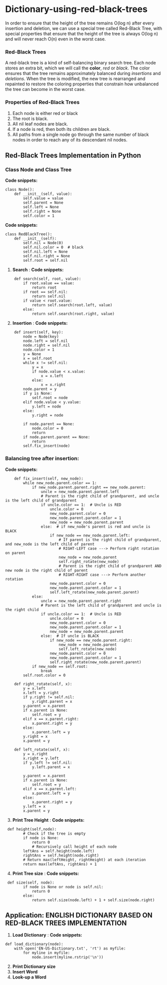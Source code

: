 # Dictionary-using-red-black-trees

In order to ensure that the height of the tree remains O(log n) after every insertion and deletion, 
we can use a special tree called Red-Black Tree, with special properties that ensure that the height
of the tree is always O(log n) and will never reach O(n) even in the worst case.

### Red-Black Trees
A red-black tree is a kind of self-balancing binary search tree. Each node stores an extra bit, which we will call the **color**, _red_ or _black_. The color ensures that the tree remains approximately balanced during _insertions_ and _deletions_. When the tree is modified, the new tree is rearranged and repainted to restore the coloring properties that constrain how unbalanced the tree can become in the worst case.

### Properties of Red-Black Trees
1. Each node is either red or black
2. The root is black. 
3. All nil leaf nodes are black.
4. If a node is red, then both its children are black.
5. All paths from a single node go through the same number of black nodes in order to reach any of its descendant nil nodes.

## Red-Black Trees Implementation in Python
### Class Node and Class Tree
**Code snippets:**
```
class Node():
    def __init__(self, value):
        self.value = value
        self.parent = None
        self.left = None
        self.right = None
        self.color = 1
```
**Code snippets:**
```
class RedBlackTree():
    def __init__(self):
        self.nil = Node(0)
        self.nil.color = 0  # black
        self.nil.left = None
        self.nil.right = None
        self.root = self.nil
```
1. **Search** : 
**Code snippets:**
```
    def search(self, root, value):
        if root.value == value:
            return root
        if root == self.nil:
            return self.nil
        if value < root.value:
            return self.search(root.left, value)
        else:
            return self.search(root.right, value)
```
2. **Insertion** :
**Code snippets:**
```
    def insert(self, key):
        node = Node(key)
        node.left = self.nil
        node.right = self.nil
        node.color = 1
        y = None
        x = self.root
        while x != self.nil:
            y = x
            if node.value < x.value:
                x = x.left
            else:
                x = x.right
        node.parent = y
        if y is None:
            self.root = node
        elif node.value < y.value:
            y.left = node
        else:
            y.right = node

        if node.parent == None:
            node.color = 0
            return
        if node.parent.parent == None:
            return
        self.fix_insert(node)
```
### Balancing tree after insertion:
**Code snippets:**
```
    def fix_insert(self, new_node):
        while new_node.parent.color == 1:
            if new_node.parent.parent.right == new_node.parent:
                uncle = new_node.parent.parent.left
                # Parent is the right child of grandparent, and uncle is the left child of grandparent
                if uncle.color == 1:  # Uncle is RED
                    uncle.color = 0
                    new_node.parent.color = 0
                    new_node.parent.parent.color = 1
                    new_node = new_node.parent.parent
                else:  # if new_node's parent is red and uncle is BLACK
                    if new_node == new_node.parent.left:
                        # If parent is the right child of grandparent, and new_node is the left child of parent
                        # RIGHT-LEFT case ---> Perform right rotation on parent
                        new_node = new_node.parent
                        self.right_rotate(new_node)
                        # Parent is the right child of grandparent AND new node is the right child of parent
                        # RIGHT-RIGHT case ---> Perform another rotation
                    new_node.parent.color = 0
                    new_node.parent.parent.color = 1
                    self.left_rotate(new_node.parent.parent)
            else:
                uncle = new_node.parent.parent.right
                # Parent is the left child of grandparent and uncle is the right child
                if uncle.color == 1:  # Uncle is RED
                    uncle.color = 0
                    new_node.parent.color = 0
                    new_node.parent.parent.color = 1
                    new_node = new_node.parent.parent
                else:  # If uncle is BLACK
                    if new_node == new_node.parent.right:
                        new_node = new_node.parent
                        self.left_rotate(new_node)
                    new_node.parent.color = 0
                    new_node.parent.parent.color = 1
                    self.right_rotate(new_node.parent.parent)
            if new_node == self.root:
                break
        self.root.color = 0

    def right_rotate(self, x):
        y = x.left
        x.left = y.right
        if y.right != self.nil:
            y.right.parent = x
        y.parent = x.parent
        if x.parent is None:
            self.root = y
        elif x == x.parent.right:
            x.parent.right = y
        else:
            x.parent.left = y
        y.right = x
        x.parent = y

    def left_rotate(self, x):
        y = x.right
        x.right = y.left
        if y.left != self.nil:
            y.left.parent = x

        y.parent = x.parent
        if x.parent is None:
            self.root = y
        elif x == x.parent.left:
            x.parent.left = y
        else:
            x.parent.right = y
        y.left = x
        x.parent = y
```
3. **Print Tree Height** :
**Code snippets:**
```
 def height(self,node):
        # Check if the tree is empty
        if node is None:
            return 0
            # Recursively call height of each node
        leftAns = self.height(node.left)
        rightAns = self.height(node.right)
        # Return max(leftHeight, rightHeight) at each iteration
        return max(leftAns, rightAns) + 1

```
4. **Print Tree size** : 
**Code snippets:**
```
 def size(self, node):
        if node is None or node is self.nil:
            return 0
        else:
            return self.size(node.left) + 1 + self.size(node.right)

```

## Application:   ENGLISH DICTIONARY BASED ON RED-BLACK TREES IMPLEMENTATION
1. **Load Dictionary** :
**Code snippets:**
```
def load_dictionary(node):
    with open('EN-US-Dictionary.txt', 'rt') as myfile:
        for myline in myfile:
            node.insert(myline.rstrip('\n'))
```
2. **Print Dictionary size**
3. **Insert Word** 
4. **Look-up a Word** 

